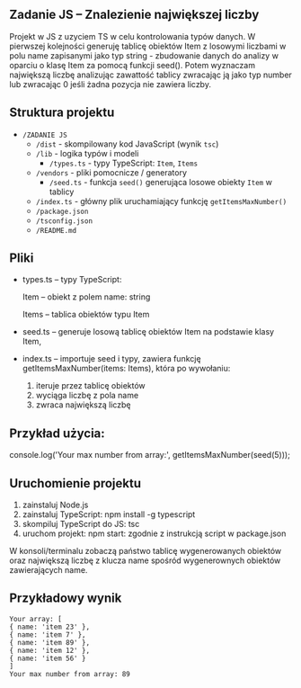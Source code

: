 ## Zadanie JS – Znalezienie największej liczby

Projekt w JS z uzyciem TS w celu kontrolowania typów danych. W pierwszej kolejności generuję tablicę obiektów Item z losowymi liczbami w polu name zapisanymi jako typ string - zbudowanie danych do analizy w oparciu o klasę Item za pomocą funkcji seed(). Potem wyznaczam największą liczbę analizując zawattość tablicy zwracając ją jako typ number lub zwracając 0 jeśli żadna pozycja nie zawiera liczby.

## Struktura projektu

- `/ZADANIE JS`
  - `/dist` - skompilowany kod JavaScript (wynik `tsc`)
  - `/lib` - logika typów i modeli
    - `/types.ts` - typy TypeScript: `Item`, `Items`
  - `/vendors` - pliki pomocnicze / generatory
    - `/seed.ts` - funkcja `seed()` generująca losowe obiekty `Item` w tablicy
  - `/index.ts` - główny plik uruchamiający funkcję `getItemsMaxNumber()`
  - `/package.json`
  - `/tsconfig.json`
  - `/README.md`


## Pliki

- types.ts – typy TypeScript:

  Item – obiekt z polem name: string

  Items – tablica obiektów typu Item

- seed.ts – generuje losową tablicę obiektów Item na podstawie klasy Item,

- index.ts – importuje seed i typy, zawiera funkcję getItemsMaxNumber(items: Items), która po wywołaniu:

  1. iteruje przez tablicę obiektów
  2. wyciąga liczbę z pola name
  3. zwraca największą liczbę

## Przykład użycia:
console.log('Your max number from array:', getItemsMaxNumber(seed(5)));

## Uruchomienie projektu

  1. zainstaluj Node.js 
  2. zainstaluj TypeScript:
     npm install -g typescript
  3. skompiluj TypeScript do JS:
     tsc
  4. uruchom projekt:
     npm start: zgodnie z instrukcją script w package.json

W konsoli/terminalu zobaczą państwo tablicę wygenerowanych obiektów oraz największą liczbę z klucza name spośród wygenerownych obiektów zawierających name.

## Przykładowy wynik

```
Your array: [
{ name: 'item 23' },
{ name: 'item 7' },
{ name: 'item 89' },
{ name: 'item 12' },
{ name: 'item 56' }
]
Your max number from array: 89
```